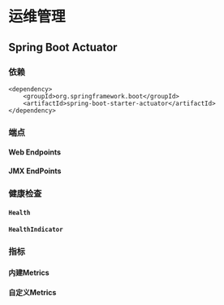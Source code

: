 # 运维管理

## Spring Boot Actuator

### 依赖

```markup
<dependency>
	<groupId>org.springframework.boot</groupId>
	<artifactId>spring-boot-starter-actuator</artifactId>
</dependency>
```

### 端点

#### Web Endpoints

#### JMX EndPoints

### 健康检查

#### `Health`

#### `HealthIndicator`

### 指标

#### 内建Metrics

#### 自定义Metrics


